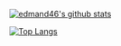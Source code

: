 [![edmand46's github stats](https://github-readme-stats.vercel.app/api?username=edmand46&theme=default&show_icons=true&count_private=true&include_all_commits=true&custom_title=nxrighthere%20statistics)](https://github.com/edmand46)

[![Top Langs](https://github-readme-stats.vercel.app/api/top-langs/?username=edmand46&layout=compact&theme=default&hide=cmake,makefile)](https://github.com/edmand46)
